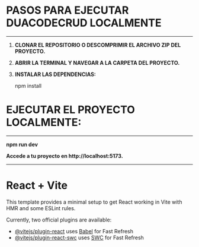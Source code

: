 # PASOS PARA EJECUTAR DUACODECRUD LOCALMENTE
------------------------------------------------------------------

1. **CLONAR EL REPOSITORIO O DESCOMPRIMIR EL ARCHIVO ZIP DEL PROYECTO.**

2. **ABRIR LA TERMINAL Y NAVEGAR A LA CARPETA DEL PROYECTO.**

3. **INSTALAR LAS DEPENDENCIAS:**

   npm install

# EJECUTAR EL PROYECTO LOCALMENTE:
------------------------------------------------------------------

   **npm run dev**
   
  **Accede a tu proyecto en http://localhost:5173.**

-------------------------------------------------------------------




# React + Vite

This template provides a minimal setup to get React working in Vite with HMR and some ESLint rules.

Currently, two official plugins are available:

- [@vitejs/plugin-react](https://github.com/vitejs/vite-plugin-react/blob/main/packages/plugin-react/README.md) uses [Babel](https://babeljs.io/) for Fast Refresh
- [@vitejs/plugin-react-swc](https://github.com/vitejs/vite-plugin-react-swc) uses [SWC](https://swc.rs/) for Fast Refresh